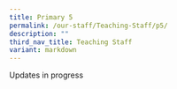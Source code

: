 ```yaml
---
title: Primary 5
permalink: /our-staff/Teaching-Staff/p5/
description: ""
third_nav_title: Teaching Staff
variant: markdown
---
```

Updates in progress